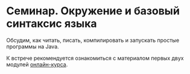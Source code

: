 # Семинар. Окружение и базовый синтаксис языка

Обсудим, как читать, писать, компилировать и запускать простые программы на Java.

К встрече рекомендуется ознакомиться с материалом первых двух модулей [онлайн-курса](https://stepik.org/course/187/).
